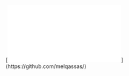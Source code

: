 [![Follow Mohamed El-Qassas GitHub]([https://avatars.githubusercontent.com/u/49816567?s=96&v=4](https://github.com/2023-12-JAVA-DEVELOPER-149/01.JAVA_FUNDMENTAL/blob/master/00.DOC/2.%EC%9E%90%EB%B0%94%EA%B0%9D%EC%B2%B4%EC%A7%80%ED%96%A5%ED%94%84%EB%A1%9C%EA%B7%B8%EB%9E%98%EB%B0%8D/02-01.%EC%9E%90%EB%B0%94%EA%B0%9D%EC%B2%B4%EC%A7%80%ED%96%A5%ED%94%84%EB%A1%9C%EA%B7%B8%EB%9E%98%EB%B0%8D.pdf)https://github.com/2023-12-JAVA-DEVELOPER-149/01.JAVA_FUNDMENTAL/blob/master/00.DOC/2.%EC%9E%90%EB%B0%94%EA%B0%9D%EC%B2%B4%EC%A7%80%ED%96%A5%ED%94%84%EB%A1%9C%EA%B7%B8%EB%9E%98%EB%B0%8D/02-01.%EC%9E%90%EB%B0%94%EA%B0%9D%EC%B2%B4%EC%A7%80%ED%96%A5%ED%94%84%EB%A1%9C%EA%B7%B8%EB%9E%98%EB%B0%8D.pdf)](https://github.com/melqassas/)
